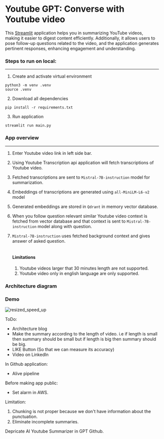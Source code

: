 # Youtube GPT: Converse with Youtube video
This [Streamlit](https://streamlit.io/) application helps you in summarizing YouTube videos, making it easier to digest content efficiently. Additionally, it allows users to pose follow-up questions related to the video, and the application generates pertinent responses, enhancing engagement and understanding.


### Steps to run on local:
---
1. Create and activate virtual environment
```
python3 -m venv .venv
source .venv
```
2. Download all dependencies
```
pip install -r requirements.txt
```
3. Run application
```
streamlit run main.py 
```

### App overview
---
1. Enter Youtube video link in left side bar.
2. Using Youtube Transcription api application will fetch transcriptions of Youtube video.
3. Fetched transcriptions are sent to `Mistral-7B-instruction` model for summarization.
4. Embeddings of transcriptions are generated using `all-MiniLM-L6-v2` model
5. Generated embeddings are stored in `Qdrant` in memory vector database.
6. When you follow question relevant similar Youtube video context is fetched from vector database and that context is sent to `Mistral-7B-instruction` model along with question.
7. `Mistral-7B-instruction` uses fetched background context and gives answer of asked question. 
<br><br>

    #### Limitations
    1. Youtube videos larger that 30 minutes length are not supported.
    2. Youtube video only in english language are only supported.

### Architecture diagram

### Demo
![resized_speed_up](https://github.com/shivamarora1/youtube-gpt/assets/28146775/0d5fb99d-b3f6-4e2e-a8bb-d12e515ec71f)



ToDo:
- Architecture blog
- Make the summary according to the length of video. i.e if length is small then summary should be small but if length is big then summary should be big.
- LIKE Button (So that we can measure its accuracy)
- Video on LinkedIn

In Github application:
- Alive pipeline

Before making app public:
- Set alarm in AWS.

Limitation:
1. Chunking is not proper because we don't have information about the punctuation.
2. Eliminate incomplete summaries.

Depricate AI Youtube Summarizer in GPT Github.


